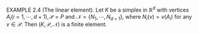 EXAMPLE $2.4$ (The linear element). Let $K$ be a simplex in $\mathbb{R}^d$ with vertices $A_i(i=1, \cdots, d+1), \mathcal{P}=P$ and $\mathcal{N}=\left\{N_1, \cdots, N_{d+1}\right\}$, where $N_i(v)=v\left(A_i\right)$ for any $v \in \mathcal{P}$. Then $(K, \mathcal{P}, \mathcal{N})$ is a finite element.